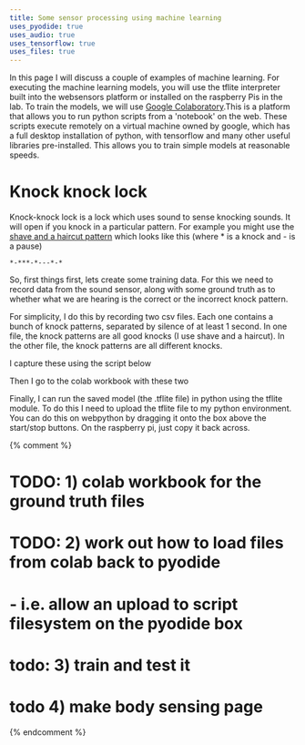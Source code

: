 ```yaml
---
title: Some sensor processing using machine learning
uses_pyodide: true
uses_audio: true
uses_tensorflow: true
uses_files: true
---
```

In this page I will discuss a couple of examples of machine learning. For executing the machine learning models, you will use the tflite interpreter built into the websensors platform or installed on the raspberry Pis in the lab. To train the models, we will use [Google Colaboratory](https://colab.research.google.com/?utm_source=scs-index).This is a platform that allows you to run python scripts from a 'notebook' on the web. These scripts execute remotely on a virtual machine owned by google, which has a full desktop installation of python, with tensorflow and many other useful libraries pre-installed. This allows you to train simple models at reasonable speeds.

# Knock knock lock

Knock-knock lock is a lock which uses sound to sense knocking sounds. It will open if you knock in a particular pattern. For example you might use the [shave and a haircut pattern](https://en.wikipedia.org/wiki/Shave_and_a_Haircut) which looks like this (where * is a knock and - is a pause)

```
*-***-*---*-*
```

So, first things first, lets create some training data. For this we need to record data from the sound sensor, along with some ground truth as to whether what we are hearing is the correct or the incorrect knock pattern.

For simplicity, I do this by recording two csv files. Each one contains a bunch of knock patterns, separated by silence of at least 1 second. In one file, the knock patterns are all good knocks (I use shave and a haircut). In the other file, the knock patterns are all different knocks.

I capture these using the script below

<script>
makePyodideBox({
    codeString:`
import sensors
import time
# for raspberry pi, we put the sound sensor on pin A0
sensors.set_pins({"sound":0})

RECORDING_TYPE_GAP=0
RECORDING_TYPE_GOOD=1
RECORDING_TYPE_BAD=2

# set this to good or bad before you run the script
RECORDING_TYPE = RECORDING_TYPE_GOOD
# threshold between silence and start of a knock pattern - this may need to be different if you're on raspberry pi
SILENCE_LEVEL=128

ground_truth=0
last_loud_time=None
print("time","sound level","ground truth",sep=',')
while True:
    snd_level=sensors.sound.get_level()
    cur_time=time.time()
    if snd_level>SILENCE_LEVEL:
        last_loud_time=cur_time
        if ground_truth==0:
            # a noise, this is the start of a knock
            ground_truth=RECORDING_TYPE
    if ground_truth!=0 and snd_level<SILENCE_LEVEL:
        # silence for more than one second is the end of a pattern
        if cur_time-last_loud_time>1:
            ground_truth=0
    print(cur_time,snd_level,ground_truth,sep=',')
    time.sleep(0.01) # 100th of a second
`  ,hasConsole:true,hasGraph:true,showCode:true,editable:true,showFileButtons:true,caption:"Capture ground truth datasets using this script"})
</script>

Then I go to the colab workbook with these two 

Finally, I can run the saved model (the .tflite file) in python using the tflite module. To do this I need to upload the tflite file to my python environment. You can do this on webpython by dragging it onto the box above the start/stop buttons. On the raspberry pi, just copy it back across.

<script>
makePyodideBox({
    codeString:`
import sensors
import time
import numpy as np
from tflite_runtime.interpreter import Interpreter

# for raspberry pi, we put the sound sensor on pin A0
sensors.set_pins({"sound":0})

# threshold between silence and start of a knock pattern - this may need to be different if you're on raspberry pi
SILENCE_LEVEL=128

tflite_model=Interpreter(model_path="model.tflite")

def check_unlock(sensor_data):
    global tflite_model
    # make the knock pattern be a fixed length 
    sensor_np=np.array(sensor_data)
    sensor_np=sensor_np-np.min(sensor_np) # min is now zero
    max_sensor=np.max(sensor_np)
    if max_sensor>0:
        sensor_np=sensor_np/max_sensor # max is now one
    # resample it to 512 samples long
    x_out_positions=np.linspace(0,512,512)
    x_original=np.linspace(0,512,len(sensor_data))
    sensor_resampled=np.interp(x_out_positions,x_original,sensor_np)
    # make it have 2 axes - time point, sensor, because this is what tensorflow expects
    sensor_resampled=np.expand_dims(sensor_resampled,-1)
    r=tflite_model.get_signature_runner()
    result=r(x=sensor_resampled.tolist())
    # get the first result no matter what the name of the output is
    first_key=next(iter(result.keys()))
    result=result[first_key][0]

    if(result[0]>result[1]):
        return False
    else:
        return True

current_knock_array=[]

in_knock=0
last_loud_time=None
print("time","sound level")
while True:
    snd_level=sensors.sound.get_level()
    cur_time=time.time()
    if snd_level>SILENCE_LEVEL:
        last_loud_time=cur_time
        if in_knock==0:
            # a noise, this is the start of a knock
            current_knock_array=[]
            in_knock=1
    if in_knock!=0 and snd_level<SILENCE_LEVEL:
        # silence for more than one second is the end of a pattern - now run the model on it        
        if cur_time-last_loud_time>1:
            in_knock=0
            if check_unlock(current_knock_array):
                print("Unlocked okay")
                time.sleep(5)
            else:
                print("Bad knock pattern")
                time.sleep(2)
    if in_knock:
        current_knock_array.append(snd_level)
    print(cur_time,snd_level,sep=',')
    time.sleep(0.01) # 100th of a second
`  ,hasConsole:true,hasGraph:true,showCode:true,editable:true,showFileButtons:true,hasUploadBox:true,caption:"This script does the unlock implementation by using the pretrained model you created above."})
</script>


{% comment %}
# TODO: 1) colab workbook for the ground truth files
# TODO: 2) work out how to load files from colab back to pyodide
#       - i.e. allow an upload to script filesystem on the pyodide box
# todo: 3) train and test it
# todo  4) make body sensing page
{% endcomment %}
